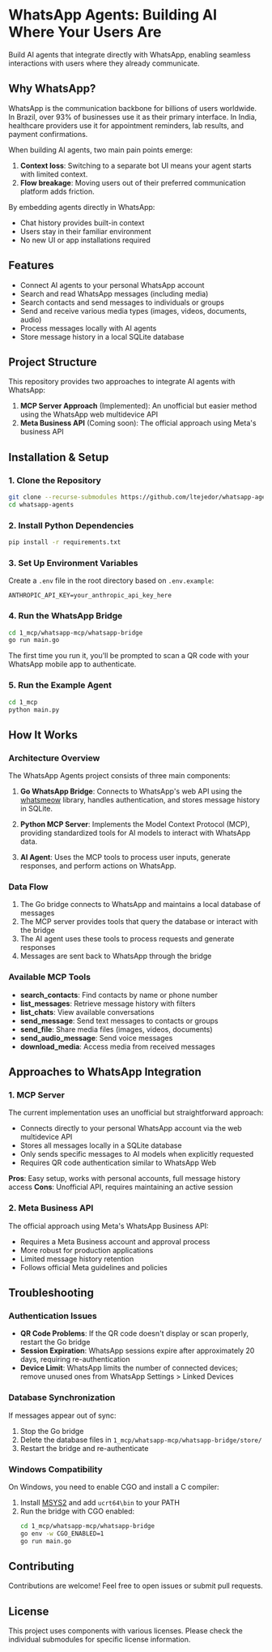 # WhatsApp Agents: Building AI Where Your Users Are

Build AI agents that integrate directly with WhatsApp, enabling seamless interactions with users where they already communicate.

## Why WhatsApp?

WhatsApp is the communication backbone for billions of users worldwide. In Brazil, over 93% of businesses use it as their primary interface. In India, healthcare providers use it for appointment reminders, lab results, and payment confirmations.

When building AI agents, two main pain points emerge:

1. **Context loss**: Switching to a separate bot UI means your agent starts with limited context.
2. **Flow breakage**: Moving users out of their preferred communication platform adds friction.

By embedding agents directly in WhatsApp:
- Chat history provides built-in context
- Users stay in their familiar environment
- No new UI or app installations required

## Features

- Connect AI agents to your personal WhatsApp account
- Search and read WhatsApp messages (including media)
- Search contacts and send messages to individuals or groups
- Send and receive various media types (images, videos, documents, audio)
- Process messages locally with AI agents
- Store message history in a local SQLite database

## Project Structure

This repository provides two approaches to integrate AI agents with WhatsApp:

1. **MCP Server Approach** (Implemented): An unofficial but easier method using the WhatsApp web multidevice API
2. **Meta Business API** (Coming soon): The official approach using Meta's business API

## Installation & Setup

### 1. Clone the Repository

```bash
git clone --recurse-submodules https://github.com/ltejedor/whatsapp-agents.git
cd whatsapp-agents
```

### 2. Install Python Dependencies

```bash
pip install -r requirements.txt
```

### 3. Set Up Environment Variables

Create a `.env` file in the root directory based on `.env.example`:

```
ANTHROPIC_API_KEY=your_anthropic_api_key_here
```

### 4. Run the WhatsApp Bridge

```bash
cd 1_mcp/whatsapp-mcp/whatsapp-bridge
go run main.go
```

The first time you run it, you'll be prompted to scan a QR code with your WhatsApp mobile app to authenticate.


### 5. Run the Example Agent

```bash
cd 1_mcp
python main.py
```

## How It Works

### Architecture Overview

The WhatsApp Agents project consists of three main components:

1. **Go WhatsApp Bridge**: Connects to WhatsApp's web API using the [whatsmeow](https://github.com/tulir/whatsmeow) library, handles authentication, and stores message history in SQLite.

2. **Python MCP Server**: Implements the Model Context Protocol (MCP), providing standardized tools for AI models to interact with WhatsApp data.

3. **AI Agent**: Uses the MCP tools to process user inputs, generate responses, and perform actions on WhatsApp.

### Data Flow

1. The Go bridge connects to WhatsApp and maintains a local database of messages
2. The MCP server provides tools that query the database or interact with the bridge
3. The AI agent uses these tools to process requests and generate responses
4. Messages are sent back to WhatsApp through the bridge

### Available MCP Tools

- **search_contacts**: Find contacts by name or phone number
- **list_messages**: Retrieve message history with filters
- **list_chats**: View available conversations
- **send_message**: Send text messages to contacts or groups
- **send_file**: Share media files (images, videos, documents)
- **send_audio_message**: Send voice messages
- **download_media**: Access media from received messages

## Approaches to WhatsApp Integration

### 1. MCP Server 

The current implementation uses an unofficial but straightforward approach:
- Connects directly to your personal WhatsApp account via the web multidevice API
- Stores all messages locally in a SQLite database
- Only sends specific messages to AI models when explicitly requested
- Requires QR code authentication similar to WhatsApp Web

**Pros**: Easy setup, works with personal accounts, full message history access
**Cons**: Unofficial API, requires maintaining an active session

### 2. Meta Business API 

The official approach using Meta's WhatsApp Business API:
- Requires a Meta Business account and approval process
- More robust for production applications
- Limited message history retention
- Follows official Meta guidelines and policies


## Troubleshooting

### Authentication Issues

- **QR Code Problems**: If the QR code doesn't display or scan properly, restart the Go bridge
- **Session Expiration**: WhatsApp sessions expire after approximately 20 days, requiring re-authentication
- **Device Limit**: WhatsApp limits the number of connected devices; remove unused ones from WhatsApp Settings > Linked Devices

### Database Synchronization

If messages appear out of sync:
1. Stop the Go bridge
2. Delete the database files in `1_mcp/whatsapp-mcp/whatsapp-bridge/store/`
3. Restart the bridge and re-authenticate

### Windows Compatibility

On Windows, you need to enable CGO and install a C compiler:

1. Install [MSYS2](https://www.msys2.org/) and add `ucrt64\bin` to your PATH
2. Run the bridge with CGO enabled:
   ```bash
   cd 1_mcp/whatsapp-mcp/whatsapp-bridge
   go env -w CGO_ENABLED=1
   go run main.go
   ```

## Contributing

Contributions are welcome! Feel free to open issues or submit pull requests.

## License

This project uses components with various licenses. Please check the individual submodules for specific license information.
